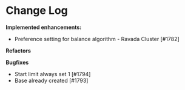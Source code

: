 # Change Log

**Implemented enhancements:**

- Preference setting for balance algorithm - Ravada Cluster [\#1782]

**Refactors**

**Bugfixes**

- Start limit always set 1 [\#1794]
- Base already created [\#1793]

